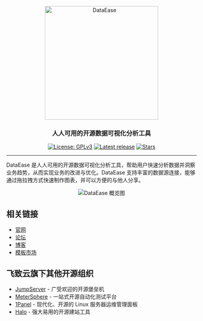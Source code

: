 <p align="center"><a href="https://dataease.io"><img src="https://dataease.oss-cn-hangzhou.aliyuncs.com/img/dataease-logo.png" alt="DataEase" width="300" /></a></p>
<h3 align="center">人人可用的开源数据可视化分析工具</h3>

<p align="center">
  <a href="https://www.gnu.org/licenses/gpl-3.0.html"><img src="https://img.shields.io/github/license/dataease/dataease" alt="License: GPLv3"></a>
  <a href="https://github.com/dataease/dataease/releases/latest"><img src="https://img.shields.io/github/v/release/dataease/dataease" alt="Latest release"></a>
  <a href="https://github.com/dataease/dataease"><img src="https://img.shields.io/github/stars/dataease/dataease?color=%231890FF&style=flat-square" alt="Stars"></a>
</p>

<hr/>

DataEase 是人人可用的开源数据可视化分析工具，帮助用户快速分析数据并洞察业务趋势，从而实现业务的改进与优化。DataEase 支持丰富的数据源连接，能够通过拖拉拽方式快速制作图表，并可以方便的与他人分享。

<p align="center">
  <img src="https://github.com/dataease/.github/assets/41712985/19c13857-3acb-4979-b9d1-887194ab54d2" alt="DataEase 概览图" border="0" />
</p>

## 相关链接

- [官网](https://dataease.io)
- [论坛](https://bbs.fit2cloud.com/c/de/6)
- [博客](https://blog.fit2cloud.com/categories/dataease)
- [模板市场](https://dataease.io/templates/)

## 飞致云旗下其他开源组织

- [JumpServer](https://github.com/jumpserver) - 广受欢迎的开源堡垒机
- [MeterSphere](https://github.com/metersphere/) - 一站式开源自动化测试平台
- [1Panel](https://github.com/1panel-dev/) - 现代化、开源的 Linux 服务器运维管理面板
- [Halo](https://github.com/halo-dev/) - 强大易用的开源建站工具

